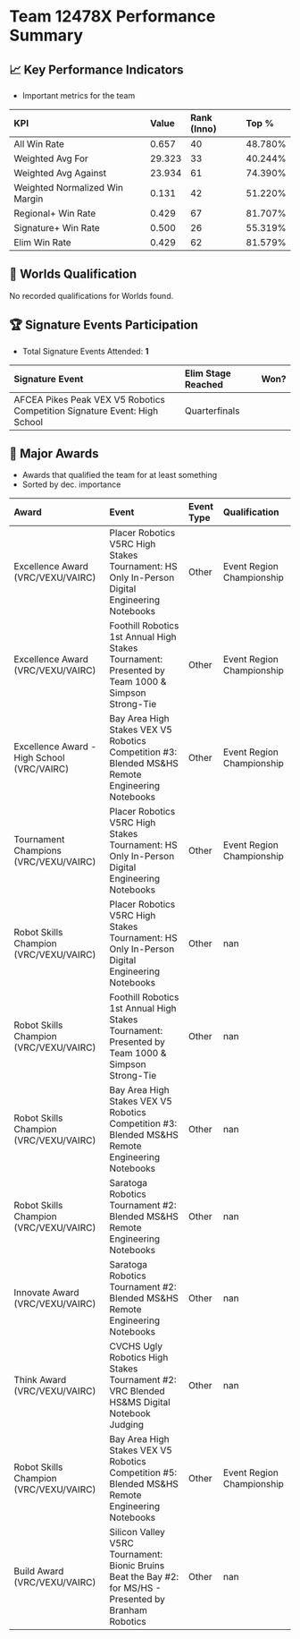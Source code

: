 # Team 12478X Performance Summary

## 📈 Key Performance Indicators
- Important metrics for the team

| KPI | Value | Rank (Inno) | Top % |
|:---|:-----|:----|:-----|
| All Win Rate | 0.657 | 40 | 48.780% |
| Weighted Avg For | 29.323 | 33 | 40.244% |
| Weighted Avg Against | 23.934 | 61 | 74.390% |
| Weighted Normalized Win Margin | 0.131 | 42 | 51.220% |
| Regional+ Win Rate | 0.429 | 67 | 81.707% |
| Signature+ Win Rate | 0.500 | 26 | 55.319% |
| Elim Win Rate | 0.429 | 62 | 81.579% |


## 🎯 Worlds Qualification
No recorded qualifications for Worlds found.

## 🏆 Signature Events Participation
- Total Signature Events Attended: **1**

| Signature Event | Elim Stage Reached | Won? |
|:----------------|:-------------------|:----|
| AFCEA Pikes Peak VEX V5 Robotics Competition Signature Event: High School | Quarterfinals |  |


## 🥇 Major Awards
- Awards that qualified the team for at least something
- Sorted by dec. importance

| Award | Event | Event Type | Qualification |
|:------|:------|:-----------|:--------------|
| Excellence Award (VRC/VEXU/VAIRC) | Placer Robotics V5RC High Stakes Tournament: HS Only In-Person Digital Engineering Notebooks | Other | Event Region Championship |
| Excellence Award (VRC/VEXU/VAIRC) | Foothill Robotics 1st Annual High Stakes Tournament: Presented by Team 1000 & Simpson Strong-Tie | Other | Event Region Championship |
| Excellence Award - High School (VRC/VAIRC) | Bay Area High Stakes VEX V5 Robotics Competition #3: Blended MS&HS Remote Engineering Notebooks | Other | Event Region Championship |
| Tournament Champions (VRC/VEXU/VAIRC) | Placer Robotics V5RC High Stakes Tournament: HS Only In-Person Digital Engineering Notebooks | Other | Event Region Championship |
| Robot Skills Champion (VRC/VEXU/VAIRC) | Placer Robotics V5RC High Stakes Tournament: HS Only In-Person Digital Engineering Notebooks | Other | nan |
| Robot Skills Champion (VRC/VEXU/VAIRC) | Foothill Robotics 1st Annual High Stakes Tournament: Presented by Team 1000 & Simpson Strong-Tie | Other | nan |
| Robot Skills Champion (VRC/VEXU/VAIRC) | Bay Area High Stakes VEX V5 Robotics Competition #3: Blended MS&HS Remote Engineering Notebooks | Other | nan |
| Robot Skills Champion (VRC/VEXU/VAIRC) | Saratoga Robotics Tournament #2: Blended MS&HS Remote Engineering Notebooks | Other | nan |
| Innovate Award (VRC/VEXU/VAIRC) | Saratoga Robotics Tournament #2: Blended MS&HS Remote Engineering Notebooks | Other | nan |
| Think Award (VRC/VEXU/VAIRC) | CVCHS Ugly Robotics High Stakes Tournament #2: VRC Blended HS&MS Digital Notebook Judging | Other | nan |
| Robot Skills Champion (VRC/VEXU/VAIRC) | Bay Area High Stakes VEX V5 Robotics Competition #5: Blended MS&HS Remote Engineering Notebooks | Other | Event Region Championship |
| Build Award (VRC/VEXU/VAIRC) | Silicon Valley V5RC Tournament: Bionic Bruins Beat the Bay #2: for MS/HS  - Presented by Branham Robotics | Other | nan |

